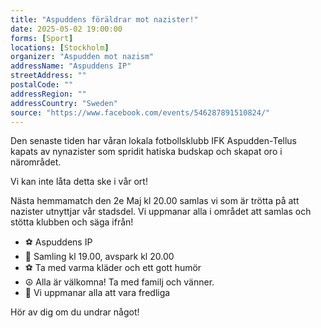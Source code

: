 ```yaml
---
title: "Aspuddens föräldrar mot nazister!"
date: 2025-05-02 19:00:00
forms: [Sport]
locations: [Stockholm]
organizer: "Aspudden mot nazism"
addressName: "Aspuddens IP"
streetAddress: ""
postalCode: ""
addressRegion: ""
addressCountry: "Sweden"
source: "https://www.facebook.com/events/546287891510824/"
---
```

Den senaste tiden har våran lokala fotbollsklubb IFK Aspudden-Tellus kapats av nynazister som spridit hatiska budskap och skapat oro i närområdet.

Vi kan inte låta detta ske i vår ort!

Nästa hemmamatch den 2e Maj kl 20.00 samlas vi som är trötta på att nazister utnyttjar vår stadsdel. Vi uppmanar alla i området att samlas och stötta klubben och säga ifrån!

- ⚽️ Aspuddens IP
- 📌 Samling kl 19.00, avspark kl 20.00
- ⚽️ Ta med varma kläder och ett gott humör
- ☮️ Alla är välkomna! Ta med familj och vänner.
- 💞 Vi uppmanar alla att vara fredliga

Hör av dig om du undrar något!

